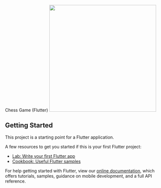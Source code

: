  Chess Game (Flutter)
 <img src="https://user-images.githubusercontent.com/73152930/99976973-1e4df000-2dca-11eb-9926-b1560a463b48.png" width="350">



## Getting Started

This project is a starting point for a Flutter application.

A few resources to get you started if this is your first Flutter project:

- [Lab: Write your first Flutter app](https://flutter.dev/docs/get-started/codelab)
- [Cookbook: Useful Flutter samples](https://flutter.dev/docs/cookbook)

For help getting started with Flutter, view our
[online documentation](https://flutter.dev/docs), which offers tutorials,
samples, guidance on mobile development, and a full API reference.
